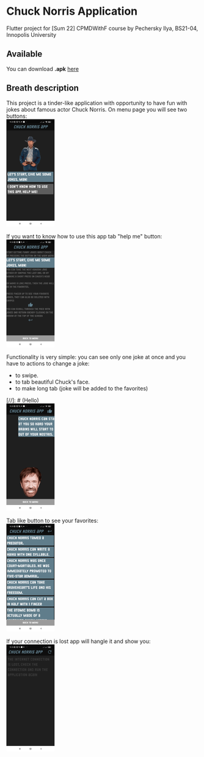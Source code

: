 # Chuck Norris Application
Flutter project for [Sum 22] CPMDWithF course by Pechersky Ilya, BS21-04, Innopolis University

## Available

You can download __.apk__ [here](https://drive.google.com/drive/folders/1BzTfZ4mI7ffnUS45wWGYnSN6pPvnSvjy?usp=sharing)

## Breath description
This project is a tinder-like application with opportunity to have fun with jokes about famous actor Chuck Norris.
On menu page you will see two buttons: \
<img src="screenshots/menu.jpg" width="25%" />

If you want to know how to use this app tab "help me" button: \
<img src="screenshots/rules.jpg" width="25%" />

Functionality is very simple: you can see only one joke at once and you have to actions to change a joke:
- to swipe.
- to tab beautiful Chuck's face.
- to make long tab (joke will be added to the favorites) 

[//]: # (Hello) \
<img src="screenshots/mainpage.jpg" width="25%" />

Tab like button to see your favorites: \
<img src="screenshots/favorites.jpg" width="25%" />

If your connection is lost app will hangle it and show you: \
<img src="screenshots/lostconnection.jpg" width="25%" />
